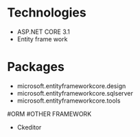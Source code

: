 # Technologies
- ASP.NET CORE 3.1
- Entity frame work
# Packages
- microsoft.entityframeworkcore.design
- microsoft.entityframeworkcore.sqlserver
- microsoft.entityframeworkcore.tools

#ORM
#OTHER FRAMEWORK 
- Ckeditor